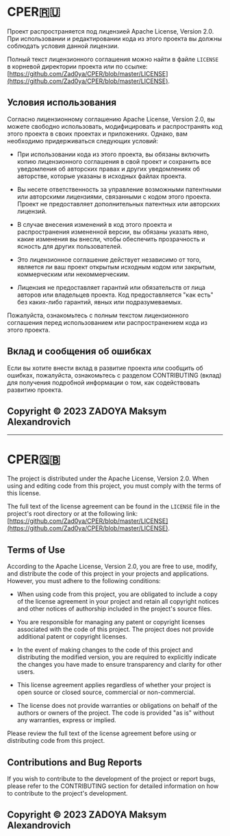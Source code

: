 # CPER🇷🇺
Проект распространяется под лицензией Apache License, Version 2.0. При использовании и редактировании кода из этого проекта вы должны соблюдать условия данной лицензии.

Полный текст лицензионного соглашения можно найти в файле `LICENSE` в корневой директории проекта или по ссылке: [https://github.com/Zad0ya/CPER/blob/master/LICENSE](https://github.com/Zad0ya/CPER/blob/master/LICENSE).

## Условия использования

Согласно лицензионному соглашению Apache License, Version 2.0, вы можете свободно использовать, модифицировать и распространять код этого проекта в своих проектах и приложениях. Однако, вам необходимо придерживаться следующих условий:

- При использовании кода из этого проекта, вы обязаны включить копию лицензионного соглашения в свой проект и сохранить все уведомления об авторских правах и других уведомлениях об авторстве, которые указаны в исходных файлах проекта.

- Вы несете ответственность за управление возможными патентными или авторскими лицензиями, связанными с кодом этого проекта. Проект не предоставляет дополнительных патентных или авторских лицензий.

- В случае внесения изменений в код этого проекта и распространения измененной версии, вы обязаны указать явно, какие изменения вы внесли, чтобы обеспечить прозрачность и ясность для других пользователей.

- Это лицензионное соглашение действует независимо от того, является ли ваш проект открытым исходным кодом или закрытым, коммерческим или некоммерческим.

- Лицензия не предоставляет гарантий или обязательств от лица авторов или владельцев проекта. Код предоставляется "как есть" без каких-либо гарантий, явных или подразумеваемых.

Пожалуйста, ознакомьтесь с полным текстом лицензионного соглашения перед использованием или распространением кода из этого проекта.

## Вклад и сообщения об ошибках

Если вы хотите внести вклад в развитие проекта или сообщить об ошибках, пожалуйста, ознакомьтесь с разделом CONTRIBUTING (вклад) для получения подробной информации о том, как содействовать развитию проекта.

## Copyright © 2023 ZADOYA Maksym Alexandrovich

________
# CPER🇬🇧
The project is distributed under the Apache License, Version 2.0. When using and editing code from this project, you must comply with the terms of this license.

The full text of the license agreement can be found in the `LICENSE` file in the project's root directory or at the following link: [https://github.com/Zad0ya/CPER/blob/master/LICENSE](https://github.com/Zad0ya/CPER/blob/master/LICENSE).

## Terms of Use

According to the Apache License, Version 2.0, you are free to use, modify, and distribute the code of this project in your projects and applications. However, you must adhere to the following conditions:

- When using code from this project, you are obligated to include a copy of the license agreement in your project and retain all copyright notices and other notices of authorship included in the project's source files.

- You are responsible for managing any patent or copyright licenses associated with the code of this project. The project does not provide additional patent or copyright licenses.

- In the event of making changes to the code of this project and distributing the modified version, you are required to explicitly indicate the changes you have made to ensure transparency and clarity for other users.

- This license agreement applies regardless of whether your project is open source or closed source, commercial or non-commercial.

- The license does not provide warranties or obligations on behalf of the authors or owners of the project. The code is provided "as is" without any warranties, express or implied.

Please review the full text of the license agreement before using or distributing code from this project.

## Contributions and Bug Reports

If you wish to contribute to the development of the project or report bugs, please refer to the CONTRIBUTING section for detailed information on how to contribute to the project's development.

## Copyright © 2023 ZADOYA Maksym Alexandrovich

